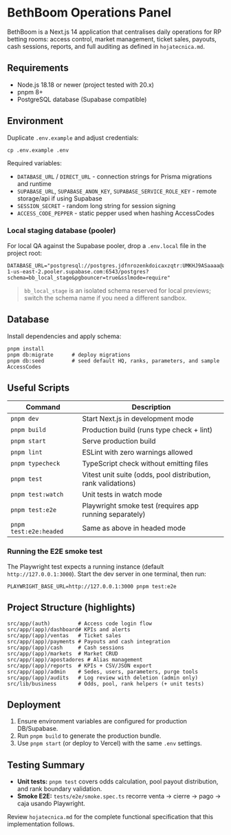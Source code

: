 # BethBoom Operations Panel

BethBoom is a Next.js 14 application that centralises daily operations for RP betting rooms: access control, market management, ticket sales, payouts, cash sessions, reports, and full auditing as defined in `hojatecnica.md`.

## Requirements

- Node.js 18.18 or newer (project tested with 20.x)
- pnpm 8+
- PostgreSQL database (Supabase compatible)

## Environment

Duplicate `.env.example` and adjust credentials:

```
cp .env.example .env
```

Required variables:

- `DATABASE_URL` / `DIRECT_URL` - connection strings for Prisma migrations and runtime
- `SUPABASE_URL`, `SUPABASE_ANON_KEY`, `SUPABASE_SERVICE_ROLE_KEY` - remote storage/api if using Supabase
- `SESSION_SECRET` - random long string for session signing
- `ACCESS_CODE_PEPPER` - static pepper used when hashing AccessCodes

### Local staging database (pooler)

For local QA against the Supabase pooler, drop a `.env.local` file in the project root:

```
DATABASE_URL="postgresql://postgres.jdfnrozenkdoicaxzqtr:UMKHJ9ASaaaa@aws-1-us-east-2.pooler.supabase.com:6543/postgres?schema=bb_local_stage&pgbouncer=true&sslmode=require"
```

> `bb_local_stage` is an isolated schema reserved for local previews; switch the schema name if you need a different sandbox.

## Database

Install dependencies and apply schema:

```
pnpm install
pnpm db:migrate      # deploy migrations
pnpm db:seed         # seed default HQ, ranks, parameters, and sample AccessCodes
```

## Useful Scripts

| Command | Description |
| --- | --- |
| `pnpm dev` | Start Next.js in development mode |
| `pnpm build` | Production build (runs type check + lint) |
| `pnpm start` | Serve production build |
| `pnpm lint` | ESLint with zero warnings allowed |
| `pnpm typecheck` | TypeScript check without emitting files |
| `pnpm test` | Vitest unit suite (odds, pool distribution, rank validations) |
| `pnpm test:watch` | Unit tests in watch mode |
| `pnpm test:e2e` | Playwright smoke test (requires app running separately) |
| `pnpm test:e2e:headed` | Same as above in headed mode |

### Running the E2E smoke test

The Playwright test expects a running instance (default `http://127.0.0.1:3000`). Start the dev server in one terminal, then run:

```
PLAYWRIGHT_BASE_URL=http://127.0.0.1:3000 pnpm test:e2e
```

## Project Structure (highlights)

```
src/app/(auth)         # Access code login flow
src/app/(app)/dashboard# KPIs and alerts
src/app/(app)/ventas   # Ticket sales
src/app/(app)/payments # Payouts and cash integration
src/app/(app)/cash     # Cash sessions
src/app/(app)/markets  # Market CRUD
src/app/(app)/apostadores # Alias management
src/app/(app)/reports  # KPIs + CSV/JSON export
src/app/(app)/admin    # Sedes, users, parameters, purge tools
src/app/(app)/audits   # Log review with deletion (admin only)
src/lib/business       # Odds, pool, rank helpers (+ unit tests)
```

## Deployment

1. Ensure environment variables are configured for production DB/Supabase.
2. Run `pnpm build` to generate the production bundle.
3. Use `pnpm start` (or deploy to Vercel) with the same `.env` settings.

## Testing Summary

- **Unit tests:** `pnpm test` covers odds calculation, pool payout distribution, and rank boundary validation.
- **Smoke E2E:** `tests/e2e/smoke.spec.ts` recorre venta -> cierre -> pago -> caja usando Playwright.

Review `hojatecnica.md` for the complete functional specification that this implementation follows.

